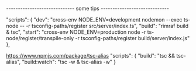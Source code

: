 ----------------------------- some tips -----------------------------

"scripts": {
"dev": "cross-env NODE_ENV=development nodemon --exec ts-node -- -r tsconfig-paths/register src/server/index.ts",
"build": "rimraf build & tsc",
"start": "cross-env NODE_ENV=production node -r ts-node/register/transpile-only -r tsconfig-paths/register build/server/index.js"
},

https://www.npmjs.com/package/tsc-alias
"scripts": {
"build": "tsc && tsc-alias",
"build:watch": "tsc -w & tsc-alias -w"
}
